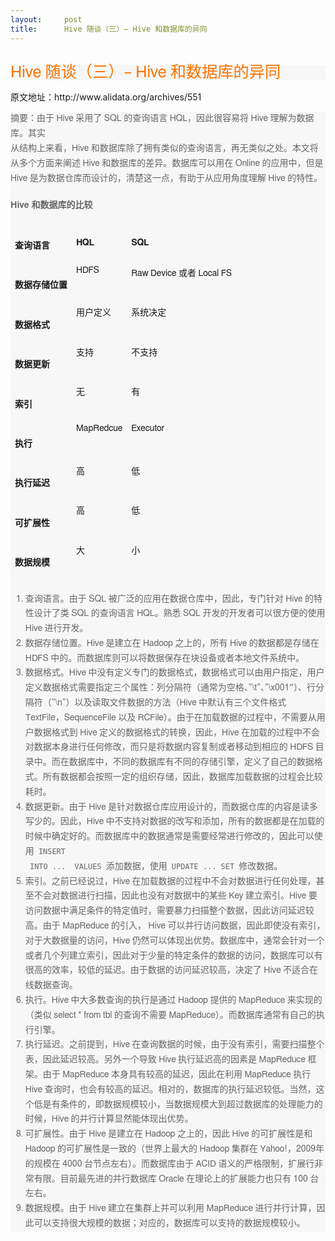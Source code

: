 ```yaml
---
layout:     post
title:      Hive 随谈（三）– Hive 和数据库的异同
---
```

<div id="article_content" class="article_content clearfix csdn-tracking-statistics" data-pid="blog" data-mod="popu_307" data-dsm="post">
								            <link rel="stylesheet" href="https://csdnimg.cn/release/phoenix/template/css/ck_htmledit_views-f76675cdea.css">
						<div class="htmledit_views" id="content_views">
                
<h1 class="entry-title" style="border:0px;font-size:1.8em;vertical-align:baseline;background-color:rgb(247,247,247);color:rgb(255,114,0);font-family:'Microsoft YaHei', Helmet, Freesans, sans-serif;font-weight:normal;line-height:23.796875px;">
Hive 随谈（三）– Hive 和数据库的异同</h1>
<div>原文地址：http://www.alidata.org/archives/551</div>
<div class="entry-content" style="border:0px;font-size:14px;vertical-align:baseline;background-color:rgb(247,247,247);color:rgb(102,102,102);font-family:Helmet, Freesans, sans-serif;line-height:23.796875px;">
<p style="border:0px;vertical-align:baseline;background-color:transparent;">
摘要：由于 Hive 采用了 SQL 的查询语言 HQL，因此很容易将 Hive 理解为数据库。其实<br>
从结构上来看，Hive 和数据库除了拥有类似的查询语言，再无类似之处。本文将<br>
从多个方面来阐述 Hive 和数据库的差异。数据库可以用在 Online 的应用中，但是<br>
Hive 是为数据仓库而设计的，清楚这一点，有助于从应用角度理解 Hive 的特性。</p>
<h4 style="border:0px;vertical-align:baseline;background-color:transparent;">
Hive 和数据库的比较</h4>
<table border="1" width="385" align="center" style="border:0px;vertical-align:baseline;background-color:transparent;border-collapse:collapse;border-spacing:0px;"><tbody style="border:0px;vertical-align:baseline;background-color:transparent;"><tr style="border:0px;vertical-align:baseline;background-color:transparent;"><td style="border:0px;font-size:14px;vertical-align:top;background-color:transparent;">
<h4 style="border:0px;vertical-align:baseline;background-color:transparent;">
查询语言</h4>
</td>
<td style="border:0px;font-size:14px;vertical-align:top;background-color:transparent;">
<h4 style="border:0px;vertical-align:baseline;background-color:transparent;">
HQL</h4>
</td>
<td style="border:0px;font-size:14px;vertical-align:top;background-color:transparent;">
<h4 style="border:0px;vertical-align:baseline;background-color:transparent;">
SQL</h4>
</td>
</tr><tr style="border:0px;vertical-align:baseline;background-color:transparent;"><td style="border:0px;font-size:14px;vertical-align:top;background-color:transparent;">
<h4 style="border:0px;vertical-align:baseline;background-color:transparent;">
数据存储位置</h4>
</td>
<td style="border:0px;font-size:14px;vertical-align:top;background-color:transparent;">
HDFS</td>
<td style="border:0px;font-size:14px;vertical-align:top;background-color:transparent;">
Raw Device 或者 Local FS</td>
</tr><tr style="border:0px;vertical-align:baseline;background-color:transparent;"><td style="border:0px;font-size:14px;vertical-align:top;background-color:transparent;">
<h4 style="border:0px;vertical-align:baseline;background-color:transparent;">
数据格式</h4>
</td>
<td style="border:0px;font-size:14px;vertical-align:top;background-color:transparent;">
用户定义</td>
<td style="border:0px;font-size:14px;vertical-align:top;background-color:transparent;">
系统决定</td>
</tr><tr style="border:0px;vertical-align:baseline;background-color:transparent;"><td style="border:0px;font-size:14px;vertical-align:top;background-color:transparent;">
<h4 style="border:0px;vertical-align:baseline;background-color:transparent;">
数据更新</h4>
</td>
<td style="border:0px;font-size:14px;vertical-align:top;background-color:transparent;">
支持</td>
<td style="border:0px;font-size:14px;vertical-align:top;background-color:transparent;">
不支持</td>
</tr><tr style="border:0px;vertical-align:baseline;background-color:transparent;"><td style="border:0px;font-size:14px;vertical-align:top;background-color:transparent;">
<h4 style="border:0px;vertical-align:baseline;background-color:transparent;">
索引</h4>
</td>
<td style="border:0px;font-size:14px;vertical-align:top;background-color:transparent;">
无</td>
<td style="border:0px;font-size:14px;vertical-align:top;background-color:transparent;">
有</td>
</tr><tr style="border:0px;vertical-align:baseline;background-color:transparent;"><td style="border:0px;font-size:14px;vertical-align:top;background-color:transparent;">
<h4 style="border:0px;vertical-align:baseline;background-color:transparent;">
执行</h4>
</td>
<td style="border:0px;font-size:14px;vertical-align:top;background-color:transparent;">
MapRedcue</td>
<td style="border:0px;font-size:14px;vertical-align:top;background-color:transparent;">
Executor</td>
</tr><tr style="border:0px;vertical-align:baseline;background-color:transparent;"><td style="border:0px;font-size:14px;vertical-align:top;background-color:transparent;">
<h4 style="border:0px;vertical-align:baseline;background-color:transparent;">
执行延迟</h4>
</td>
<td style="border:0px;font-size:14px;vertical-align:top;background-color:transparent;">
高</td>
<td style="border:0px;font-size:14px;vertical-align:top;background-color:transparent;">
低</td>
</tr><tr style="border:0px;vertical-align:baseline;background-color:transparent;"><td style="border:0px;font-size:14px;vertical-align:top;background-color:transparent;">
<h4 style="border:0px;vertical-align:baseline;background-color:transparent;">
可扩展性</h4>
</td>
<td style="border:0px;font-size:14px;vertical-align:top;background-color:transparent;">
高</td>
<td style="border:0px;font-size:14px;vertical-align:top;background-color:transparent;">
低</td>
</tr><tr style="border:0px;vertical-align:baseline;background-color:transparent;"><td style="border:0px;font-size:14px;vertical-align:top;background-color:transparent;">
<h4 style="border:0px;vertical-align:baseline;background-color:transparent;">
数据规模</h4>
</td>
<td style="border:0px;font-size:14px;vertical-align:top;background-color:transparent;">
大</td>
<td style="border:0px;font-size:14px;vertical-align:top;background-color:transparent;">
小</td>
</tr></tbody></table><ol style="border:0px;vertical-align:baseline;background-color:transparent;list-style-position:outside;"><li style="border:0px;vertical-align:baseline;background-color:transparent;">
查询语言。由于 SQL 被广泛的应用在数据仓库中，因此，专门针对 Hive 的特性设计了类 SQL 的查询语言 HQL。熟悉 SQL 开发的开发者可以很方便的使用 Hive 进行开发。</li><li style="border:0px;vertical-align:baseline;background-color:transparent;">
数据存储位置。Hive 是建立在 Hadoop 之上的，所有 Hive 的数据都是存储在 HDFS 中的。而数据库则可以将数据保存在块设备或者本地文件系统中。</li><li style="border:0px;vertical-align:baseline;background-color:transparent;">
数据格式。Hive 中没有定义专门的数据格式，数据格式可以由用户指定，用户定义数据格式需要指定三个属性：列分隔符（通常为空格、”\t”、”\x001″）、行分隔符（”\n”）以及读取文件数据的方法（Hive 中默认有三个文件格式 TextFile，SequenceFile 以及 RCFile）。由于在加载数据的过程中，不需要从用户数据格式到 Hive 定义的数据格式的转换，因此，Hive 在加载的过程中不会对数据本身进行任何修改，而只是将数据内容复制或者移动到相应的 HDFS 目录中。而在数据库中，不同的数据库有不同的存储引擎，定义了自己的数据格式。所有数据都会按照一定的组织存储，因此，数据库加载数据的过程会比较耗时。</li><li style="border:0px;vertical-align:baseline;background-color:transparent;">
数据更新。由于 Hive 是针对数据仓库应用设计的，而数据仓库的内容是读多写少的。因此，Hive 中不支持对数据的改写和添加，所有的数据都是在加载的时候中确定好的。而数据库中的数据通常是需要经常进行修改的，因此可以使用<code style="border:0px;vertical-align:baseline;background-color:transparent;font-family:monospace, sans-serif;"> INSERT
 INTO ...  VALUES </code>添加数据，使用<code style="border:0px;vertical-align:baseline;background-color:transparent;font-family:monospace, sans-serif;"> UPDATE ... SET </code>修改数据。</li><li style="border:0px;vertical-align:baseline;background-color:transparent;">
索引。之前已经说过，Hive 在加载数据的过程中不会对数据进行任何处理，甚至不会对数据进行扫描，因此也没有对数据中的某些 Key 建立索引。Hive 要访问数据中满足条件的特定值时，需要暴力扫描整个数据，因此访问延迟较高。由于 MapReduce 的引入， Hive 可以并行访问数据，因此即使没有索引，对于大数据量的访问，Hive 仍然可以体现出优势。数据库中，通常会针对一个或者几个列建立索引，因此对于少量的特定条件的数据的访问，数据库可以有很高的效率，较低的延迟。由于数据的访问延迟较高，决定了 Hive 不适合在线数据查询。</li><li style="border:0px;vertical-align:baseline;background-color:transparent;">
执行。Hive 中大多数查询的执行是通过 Hadoop 提供的 MapReduce 来实现的（类似 select * from tbl 的查询不需要 MapReduce）。而数据库通常有自己的执行引擎。</li><li style="border:0px;vertical-align:baseline;background-color:transparent;">
执行延迟。之前提到，Hive 在查询数据的时候，由于没有索引，需要扫描整个表，因此延迟较高。另外一个导致 Hive 执行延迟高的因素是 MapReduce 框架。由于 MapReduce 本身具有较高的延迟，因此在利用 MapReduce 执行 Hive 查询时，也会有较高的延迟。相对的，数据库的执行延迟较低。当然，这个低是有条件的，即数据规模较小，当数据规模大到超过数据库的处理能力的时候，Hive 的并行计算显然能体现出优势。</li><li style="border:0px;vertical-align:baseline;background-color:transparent;">
可扩展性。由于 Hive 是建立在 Hadoop 之上的，因此 Hive 的可扩展性是和 Hadoop 的可扩展性是一致的（世界上最大的 Hadoop 集群在 Yahoo!，2009年的规模在 4000 台节点左右）。而数据库由于 ACID 语义的严格限制，扩展行非常有限。目前最先进的并行数据库 Oracle 在理论上的扩展能力也只有 100 台左右。</li><li style="border:0px;vertical-align:baseline;background-color:transparent;">
数据规模。由于 Hive 建立在集群上并可以利用 MapReduce 进行并行计算，因此可以支持很大规模的数据；对应的，数据库可以支持的数据规模较小。</li></ol></div>
            </div>
                </div>